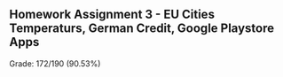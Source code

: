 ## Homework Assignment 3 - EU Cities Temperaturs, German Credit, Google Playstore Apps

Grade: 172/190 (90.53%)
